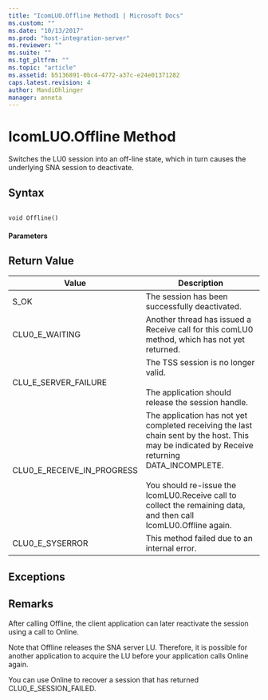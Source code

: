 ```yaml
---
title: "IcomLUO.Offline Method1 | Microsoft Docs"
ms.custom: ""
ms.date: "10/13/2017"
ms.prod: "host-integration-server"
ms.reviewer: ""
ms.suite: ""
ms.tgt_pltfrm: ""
ms.topic: "article"
ms.assetid: b5136891-0bc4-4772-a37c-e24e01371282
caps.latest.revision: 4
author: MandiOhlinger
manager: anneta
---
```

# IcomLUO.Offline Method
Switches the LU0 session into an off-line state, which in turn causes the underlying SNA session to deactivate.  
  
## Syntax  
  
```  
  
void Offline()  
```  
  
#### Parameters  
  
## Return Value  
  
|Value|Description|  
|-----------|-----------------|  
|S_OK|The session has been successfully deactivated.|  
|CLU0_E_WAITING|Another thread has issued a Receive call for this comLU0 method, which has not yet returned.|  
|CLU_E_SERVER_FAILURE|The TSS session is no longer valid.<br /><br /> The application should release the session handle.|  
|CLU0_E_RECEIVE_IN_PROGRESS|The application has not yet completed receiving the last chain sent by the host. This may be indicated by Receive returning DATA_INCOMPLETE.<br /><br /> You should re-issue the IcomLU0.Receive call to collect the remaining data, and then call IcomLU0.Offline again.|  
|CLU0_E_SYSERROR|This method failed due to an internal error.|  
  
## Exceptions  
  
## Remarks  
 After calling Offline, the client application can later reactivate the session using a call to Online.  
  
 Note that Offline releases the SNA server LU. Therefore, it is possible for another application to acquire the LU before your application calls Online again.  
  
 You can use Online to recover a session that has returned CLU0_E_SESSION_FAILED.